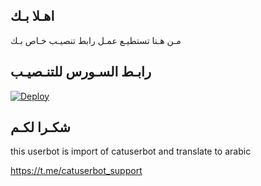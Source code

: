 ## اهـلا بـك
مـن هـنا تستطيـع عمـل رابط تنصيـب خـاص بـك

## رابـط السـورس للتنـصيـب

[![Deploy](https://www.herokucdn.com/deploy/button.svg)](https://heroku.com/deploy?template=https://github.com/abiserrr/jmthon)

## شكـرا لكـم 


this userbot is import of catuserbot and translate to arabic

https://t.me/catuserbot_support
